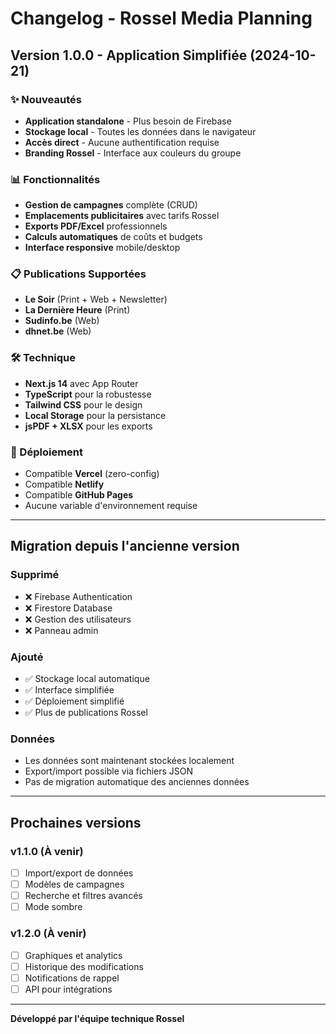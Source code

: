 # Changelog - Rossel Media Planning

## Version 1.0.0 - Application Simplifiée (2024-10-21)

### ✨ Nouveautés
- **Application standalone** - Plus besoin de Firebase
- **Stockage local** - Toutes les données dans le navigateur
- **Accès direct** - Aucune authentification requise
- **Branding Rossel** - Interface aux couleurs du groupe

### 📊 Fonctionnalités
- **Gestion de campagnes** complète (CRUD)
- **Emplacements publicitaires** avec tarifs Rossel
- **Exports PDF/Excel** professionnels
- **Calculs automatiques** de coûts et budgets
- **Interface responsive** mobile/desktop

### 📋 Publications Supportées
- **Le Soir** (Print + Web + Newsletter)
- **La Dernière Heure** (Print)
- **Sudinfo.be** (Web)
- **dhnet.be** (Web)

### 🛠 Technique
- **Next.js 14** avec App Router
- **TypeScript** pour la robustesse
- **Tailwind CSS** pour le design
- **Local Storage** pour la persistance
- **jsPDF + XLSX** pour les exports

### 🚀 Déploiement
- Compatible **Vercel** (zero-config)
- Compatible **Netlify** 
- Compatible **GitHub Pages**
- Aucune variable d'environnement requise

---

## Migration depuis l'ancienne version

### Supprimé
- ❌ Firebase Authentication
- ❌ Firestore Database  
- ❌ Gestion des utilisateurs
- ❌ Panneau admin

### Ajouté
- ✅ Stockage local automatique
- ✅ Interface simplifiée
- ✅ Déploiement simplifié
- ✅ Plus de publications Rossel

### Données
- Les données sont maintenant stockées localement
- Export/import possible via fichiers JSON
- Pas de migration automatique des anciennes données

---

## Prochaines versions

### v1.1.0 (À venir)
- [ ] Import/export de données
- [ ] Modèles de campagnes
- [ ] Recherche et filtres avancés
- [ ] Mode sombre

### v1.2.0 (À venir)  
- [ ] Graphiques et analytics
- [ ] Historique des modifications
- [ ] Notifications de rappel
- [ ] API pour intégrations

---

**Développé par l'équipe technique Rossel**
